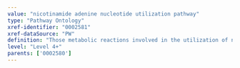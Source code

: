 ```yaml
---
value: "nicotinamide adenine nucleotide utilization pathway"
type: "Pathway Ontology"
xref-identifier: "0002581"
xref-dataSource: "PW"
definition: "Those metabolic reactions involved in the utilization of nicotinamide adenine dinucleotide (NAD). NAD, in addition to its well known role as a cofactor in redox reactions, also serves as a substrate for several classes of enzymes. These include the sirtuin deacetylases, the adenosine diphosphate (ADP)-ribose transferases/poly(ADP-ribose) polymerases, and the cyclic ADP-ribose (cADPR) synthases."
level: "Level 4+"
parents: ['0002580']
---
```

